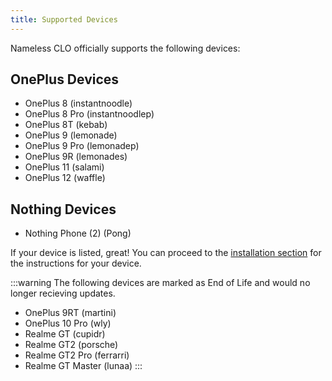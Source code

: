 ```yaml
---
title: Supported Devices
---
```


Nameless CLO officially supports the following devices:

## OnePlus Devices
- OnePlus 8 (instantnoodle)
- OnePlus 8 Pro (instantnoodlep)
- OnePlus 8T (kebab)
- OnePlus 9 (lemonade)
- OnePlus 9 Pro (lemonadep)
- OnePlus 9R (lemonades)
- OnePlus 11 (salami)
- OnePlus 12 (waffle)

## Nothing Devices
- Nothing Phone (2) (Pong)

If your device is listed, great! You can proceed to the [installation section](/category/flash-instructions) for the instructions for your device.

:::warning
The following devices are marked as End of Life and would no longer recieving updates.
- OnePlus 9RT (martini)
- OnePlus 10 Pro (wly)
- Realme GT (cupidr)
- Realme GT2 (porsche)
- Realme GT2 Pro (ferrarri)
- Realme GT Master (lunaa)
:::